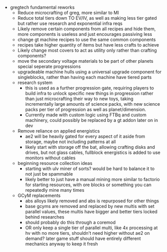 - gregtech fundamental reworks
	-  Reduce microcrafting of greg, more similar to MI
	- Reduce total tiers down TO EV/IV, as well as making less tier gated but rather use research and exponential infra reqs
	- Likely remove certain components from all recipes and hide them, 
		more components is useless and just encourages passiving less
	- change gt machine recipes to use the same common components
	- recipes take higher quantity of items but have less crafts to achieve
	- Likely change most covers to act as utility only rather than crafting components?
	- move the secondary voltage materials to be part of other planets special seperate progressions
	- upgradeable machine hulls using a universal upgrade component for singleblocks, 
		rather than having each machine have tiered parts
	-  research system
	    - this is used as a further progression gate, requiring players to build infra to 
	        unlock specific new things in progression rather  than just microcrafting their way to new toys,
	        taking incrementally large amounts of science packs, with new science packs per tier of progression
	        as well as planet/dimension.
	    - Currently made with custom logic using FTBq and custom machinery, could possibly be replaced by a gt addon
	        later on in dev
	-  Remove reliance on applied energistics
	    - ae2 will be heavily gated for every aspect of it aside from storage, maybe not including patterns at all
	    - likely start with storage off the bat, allowing crafting disks and drives, but not glass cables, fullblock energistics is added to use monitors without cables
	-  beginning resource collection ideas
		- starting with ulv miner of sorts? would be hard to balance it to not just be spammable
		- likely better to just have a manual mining more similar to factorio for starting resources,
		with ore blocks or something you can repeatedly mine many times
	-  GCyM replacements
		- abs alloys likely removed and abs is repurposed for other things
		- base gcyms are removed and replaced by new multis with set parallel values, these multis have bigger and better tiers locked behind researches
		- should probably do this through a coremod
		- OR only keep a single tier of parallel multi, like 4x processing  at hv with no more tiers, shouldn't need higher without ae2 on demand? later game stuff should have entirely different mechanics anyway to keep it fresh